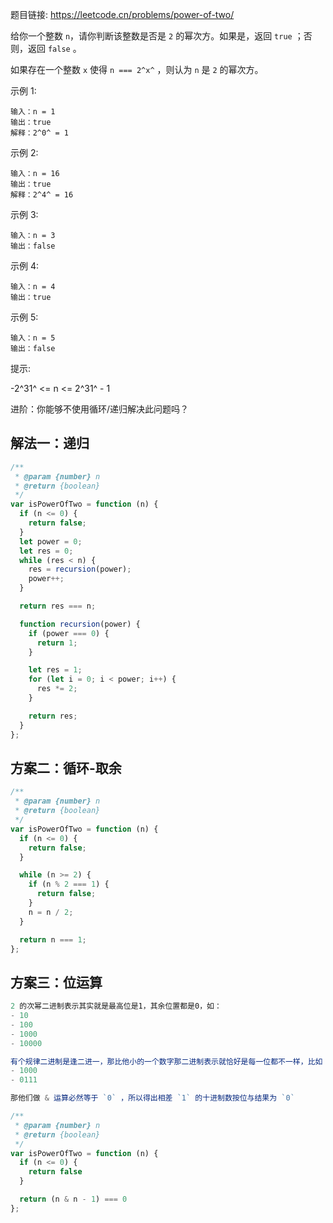 题目链接: https://leetcode.cn/problems/power-of-two/

给你一个整数 `n`，请你判断该整数是否是 `2` 的幂次方。如果是，返回 `true` ；否则，返回 `false` 。

如果存在一个整数 `x` 使得 `n === 2^x^` ，则认为 `n` 是 `2` 的幂次方。

示例 1:

```
输入：n = 1
输出：true
解释：2^0^ = 1
```

示例 2:

```
输入：n = 16
输出：true
解释：2^4^ = 16
```

示例 3:

```
输入：n = 3
输出：false
```

示例 4:

```
输入：n = 4
输出：true
```

示例 5:

```
输入：n = 5
输出：false
```

提示:

-2^31^ <= n <= 2^31^ - 1

进阶：你能够不使用循环/递归解决此问题吗？

## 解法一：递归

```javascript
/**
 * @param {number} n
 * @return {boolean}
 */
var isPowerOfTwo = function (n) {
  if (n <= 0) {
    return false;
  }
  let power = 0;
  let res = 0;
  while (res < n) {
    res = recursion(power);
    power++;
  }

  return res === n;

  function recursion(power) {
    if (power === 0) {
      return 1;
    }

    let res = 1;
    for (let i = 0; i < power; i++) {
      res *= 2;
    }

    return res;
  }
};
```

## 方案二：循环-取余

```javascript
/**
 * @param {number} n
 * @return {boolean}
 */
var isPowerOfTwo = function (n) {
  if (n <= 0) {
    return false;
  }

  while (n >= 2) {
    if (n % 2 === 1) {
      return false;
    }
    n = n / 2;
  }

  return n === 1;
};
```

## 方案三：位运算

```javascript
2 的次幂二进制表示其实就是最高位是1，其余位置都是0，如：
- 10
- 100
- 1000
- 10000

有个规律二进制是逢二进一，那比他小的一个数字那二进制表示就恰好是每一位都不一样，比如 `8` 和 `7`，二进制表示分别为
- 1000
- 0111

那他们做 & 运算必然等于 `0` ，所以得出相差 `1` 的十进制数按位与结果为 `0`

/**
 * @param {number} n
 * @return {boolean}
 */
var isPowerOfTwo = function (n) {
  if (n <= 0) {
    return false
  }

  return (n & n - 1) === 0
};
```
